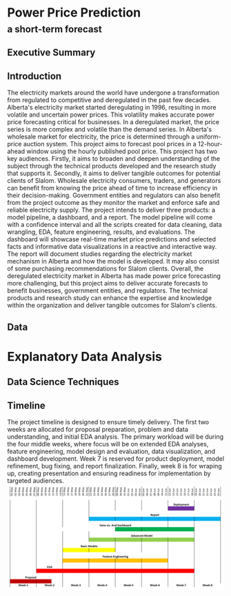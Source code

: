 # Power Price Prediction
<h2 style="margin-top: -10px; padding-top: 0;">a short-term forecast</h2>

## Executive Summary
## Introduction
The electricity markets around the world have undergone a transformation from regulated to competitive and deregulated in the past few decades. Alberta's electricity market started deregulating in 1996, resulting in more volatile and uncertain power prices. This volatility makes accurate power price forecasting critical for businesses. In a deregulated market, the price series is more complex and volatile than the demand series. In Alberta's wholesale market for electricity, the price is determined through a uniform-price auction system. This project aims to forecast pool prices in a 12-hour-ahead window using the hourly published pool price.
This project has two key audiences. Firstly, it aims to broaden and deepen understanding of the subject through the technical products developed and the research study that supports it. Secondly, it aims to deliver tangible outcomes for potential clients of Slalom. Wholesale electricity consumers, traders, and generators can benefit from knowing the price ahead of time to increase efficiency in their decision-making. Government entities and regulators can also benefit from the project outcome as they monitor the market and enforce safe and reliable electricity supply.
The project intends to deliver three products: a model pipeline, a dashboard, and a report. The model pipeline will come with a confidence interval and all the scripts created for data cleaning, data wrangling, EDA, feature engineering, results, and evaluations. The dashboard will showcase real-time market price predictions and selected facts and informative data visualizations in a reactive and interactive way. The report will document studies regarding the electricity market mechanism in Alberta and how the model is developed. It may also consist of some purchasing recommendations for Slalom clients.
Overall, the deregulated electricity market in Alberta has made power price forecasting more challenging, but this project aims to deliver accurate forecasts to benefit businesses, government entities, and regulators. The technical products and research study can enhance the expertise and knowledge within the organization and deliver tangible outcomes for Slalom's clients.

## Data
# Explanatory Data Analysis
## Data Science Techniques
## Timeline
The project timeline is designed to ensure timely delivery. The first two weeks are allocated for proposal preparation, problem and data understanding, and initial EDA analysis. The primary workload will be during the four middle weeks, where focus will be on extended EDA analyses, feature engineering, model design and evaluation, data visualization, and dashboard development. Week 7 is reserved for product deployment, model refinement, bug fixing, and report finalization. Finally, week 8 is for wraping up, creating presentation and ensuring readiness for implementation by targeted audiences.
![Timeline](timeline.png)

